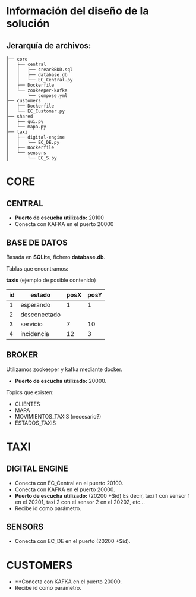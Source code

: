 # Información del diseño de la solución
## Jerarquía de archivos:
```
├── core
│   ├── central
│   │   ├── crearBBDD.sql
│   │   ├── database.db
│   │   └── EC_Central.py
│   ├── Dockerfile
│   └── zookeeper-kafka
│       └── compose.yml
├── customers
│   ├── Dockerfile
│   └── EC_Customer.py
├── shared
│   ├── gui.py
│   └── mapa.py
├── taxi
│   ├── digital-engine
│   │   └── EC_DE.py
│   ├── Dockerfile
│   └── sensors
│       └── EC_S.py
```
# CORE
## CENTRAL
- **Puerto de escucha utilizado:** 20100
- Conecta con KAFKA en el puerto 20000

## BASE DE DATOS
Basada en **SQLite**, fichero **database.db**.

Tablas que encontramos:

**taxis** (ejemplo de posible contenido)

|id|estado      |posX|posY|
|--|------------|----|----|
|1 |esperando   |1   |1   |
|2 |desconectado|    |    |
|3 |servicio    |7   |10  |
|4 |incidencia  |12  |3   |

## BROKER
Utilizamos zookeeper y kafka mediante docker.
- **Puerto de escucha utilizado:** 20000.

Topics que existen:
- CLIENTES
- MAPA
- MOVIMIENTOS_TAXIS (necesario?)
- ESTADOS_TAXIS

# TAXI
## DIGITAL ENGINE
- Conecta con EC_Central en el puerto 20100.
- Conecta con KAFKA en el puerto 20000.
- **Puerto de escucha utilizado:** (20200 +$id) Es decir, taxi 1 con sensor 1 en  el 20201, taxi 2 con el sensor 2 en el 20202, etc...
- Recibe id como parámetro.

## SENSORS
- Conecta con EC_DE en el puerto (20200 +$id).

# CUSTOMERS
- **Conecta con KAFKA en el puerto 20000.
- Recibe id como parámetro.

